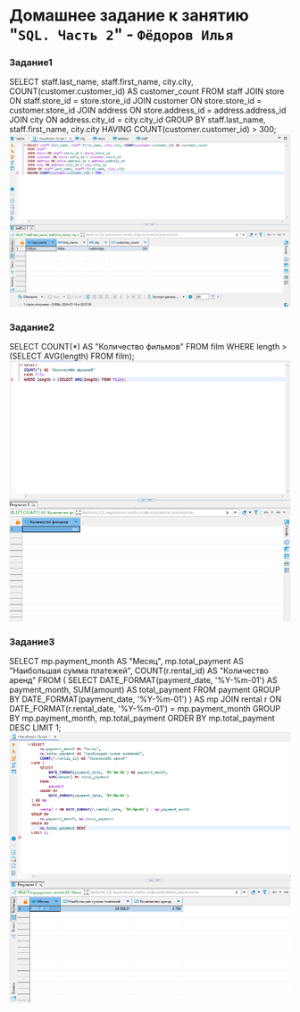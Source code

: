 # Домашнее задание к занятию "`SQL. Часть 2`" - `Фёдоров Илья`
### Задание1
SELECT staff.last_name, staff.first_name, city.city, COUNT(customer.customer_id) AS customer_count
FROM staff
JOIN store ON staff.store_id = store.store_id
JOIN customer ON store.store_id = customer.store_id
JOIN address ON store.address_id = address.address_id
JOIN city ON address.city_id = city.city_id
GROUP BY staff.last_name, staff.first_name, city.city
HAVING COUNT(customer.customer_id) > 300;
![alt text](https://github.com/Limzor/SQL2HW/blob/main/Screenshot_1.png)
### Задание2
SELECT 
COUNT(*) AS "Количество фильмов"
FROM film 
WHERE length > (SELECT AVG(length) FROM film);
![alt text](https://github.com/Limzor/SQL2HW/blob/main/Screenshot_2.png)
### Задание3
SELECT 
    mp.payment_month AS "Месяц",
    mp.total_payment AS "Наибольшая сумма платежей",
    COUNT(r.rental_id) AS "Количество аренд"
FROM (
    SELECT 
        DATE_FORMAT(payment_date, '%Y-%m-01') AS payment_month,
        SUM(amount) AS total_payment
    FROM 
        payment
    GROUP BY 
        DATE_FORMAT(payment_date, '%Y-%m-01')
) AS mp
JOIN 
    rental r ON DATE_FORMAT(r.rental_date, '%Y-%m-01') = mp.payment_month
GROUP BY 
    mp.payment_month, mp.total_payment
ORDER BY 
    mp.total_payment DESC
LIMIT 1;
![alt text](https://github.com/Limzor/SQL2HW/blob/main/Screenshot_3.png)
